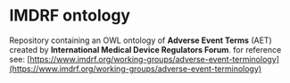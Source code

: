 # IMDRF ontology

Repository containing an OWL ontology of **Adverse Event Terms** (AET) created by **International Medical Device Regulators Forum**.
for reference see: [https://www.imdrf.org/working-groups/adverse-event-terminology](https://www.imdrf.org/working-groups/adverse-event-terminology)
